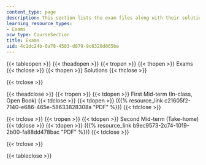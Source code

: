 ```yaml
---
content_type: page
description: This section lists the exam files along with their solution files.
learning_resource_types:
- Exams
ocw_type: CourseSection
title: Exams
uid: 4c1dc24b-0a78-4583-d879-9c6328d065be
---
```


{{< tableopen >}}
{{< theadopen >}}
{{< tropen >}}
{{< thopen >}}
Exams
{{< thclose >}}
{{< thopen >}}
Solutions
{{< thclose >}}

{{< trclose >}}

{{< theadclose >}}
{{< tropen >}}
{{< tdopen >}}
First Mid-term (In-class, Open Book)
{{< tdclose >}}
{{< tdopen >}}
({{% resource_link c21605f2-7140-e686-465e-58633828308a "PDF" %}})
{{< tdclose >}}

{{< trclose >}}
{{< tropen >}}
{{< tdopen >}}
Second Mid-term (Take-home)
{{< tdclose >}}
{{< tdopen >}}
({{% resource_link b9ec9573-2c74-1019-2b00-fa88dd478bac "PDF" %}})
{{< tdclose >}}

{{< trclose >}}

{{< tableclose >}}